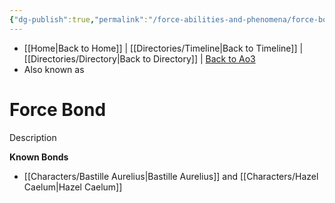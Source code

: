 ```yaml
---
{"dg-publish":true,"permalink":"/force-abilities-and-phenomena/force-bond/"}
---
```


- [[Home\|Back to Home]] | [[Directories/Timeline\|Back to Timeline]] | [[Directories/Directory\|Back to Directory]] | [Back to Ao3](https://archiveofourown.org/works/19334440/chapters/45992584)
- Also known as 

# Force Bond
Description

**Known Bonds**
- [[Characters/Bastille Aurelius\|Bastille Aurelius]] and [[Characters/Hazel Caelum\|Hazel Caelum]]
